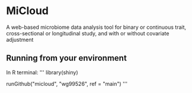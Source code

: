 # MiCloud
A web-based microbiome data analysis tool for binary or continuous trait, 
cross-sectional or longitudinal study, and with or without covariate adjustment

## Running from your environment

In R terminal:
'''
library(shiny)

runGithub("micloud", "wg99526", ref = "main")
'''
